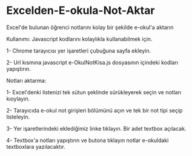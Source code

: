 # Excelden-E-okula-Not-Aktar
Excel'de bulunan öğrenci notlarını kolay bir şekilde e-okul'a aktarın

Kullanımı:
Javascript kodlarını kolaylıkla kullanabilmek için.

1- Chrome tarayıcısı yer işaretleri çubuğuna sayfa ekleyin.

2- Url kısmına javascript e-OkulNotKisa.js dosyasının içindeki kodları yapıştırın.

Notları aktarma:

1- Excel'denki listenizi tek sütun şeklinde sürükleyerek seçin ve notları kıoylayın.

2- Tarayıcıda e-okul not girişleri bölümünü açın ve tek bir not tipi seçip listeleyin.

3- Yer işaretlerindeki eklediğimiz linke tıklayın. Bir adet textbox açılacak.

4- Textbox'a notları yapıştırın ve butona tıklayın notlar e-okuldaki textboxlara yazılacaktır.

